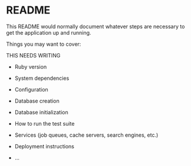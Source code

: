 # README

This README would normally document whatever steps are necessary to get the
application up and running.

Things you may want to cover:

THIS NEEDS WRITING

* Ruby version

* System dependencies

* Configuration

* Database creation

* Database initialization

* How to run the test suite

* Services (job queues, cache servers, search engines, etc.)

* Deployment instructions

* ...
